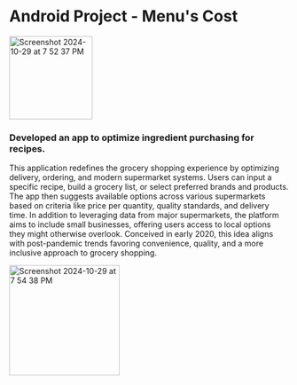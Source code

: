 # Android Project - Menu's Cost

<img width="150" alt="Screenshot 2024-10-29 at 7 52 37 PM" src="https://github.com/user-attachments/assets/72664bcd-7c96-4f1a-a825-d41e81dca089">

### Developed an app to optimize ingredient purchasing for recipes.

This application redefines the grocery shopping experience by optimizing delivery, ordering, and modern supermarket systems. Users can input a specific recipe, build a grocery list, or select preferred brands and products. The app then suggests available options across various supermarkets based on criteria like price per quantity, quality standards, and delivery time. In addition to leveraging data from major supermarkets, the platform aims to include small businesses, offering users access to local options they might otherwise overlook. Conceived in early 2020, this idea aligns with post-pandemic trends favoring convenience, quality, and a more inclusive approach to grocery shopping.

<img width="199" alt="Screenshot 2024-10-29 at 7 54 38 PM" src="https://github.com/user-attachments/assets/8f3bbd34-019d-4eb5-a34c-e8503af27f76">
